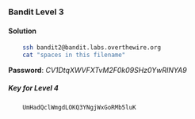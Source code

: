 ### Bandit Level 3

#### Solution
```bash
	ssh bandit2@bandit.labs.overthewire.org
	cat "spaces in this filename"
```
**Password**: *CV1DtqXWVFXTvM2F0k09SHz0YwRINYA9*


##### Key for Level 4
```
	UmHadQclWmgdLOKQ3YNgjWxGoRMb5luK
```
